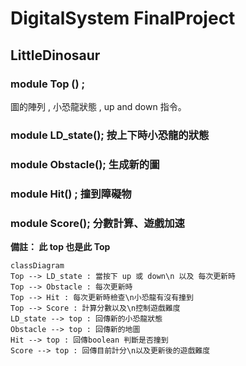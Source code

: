 # DigitalSystem FinalProject
## LittleDinosaur
### module Top () ;

圖的陣列 , 小恐龍狀態 , up and down 指令。

### module LD_state(); 按上下時小恐龍的狀態

### module Obstacle(); 生成新的圖

### module Hit() ; 撞到障礙物

### module Score(); 分數計算、遊戲加速


**備註： 此 top 也是此 Top**
```mermaid
classDiagram  
Top --> LD_state : 當按下 up 或 down\n 以及 每次更新時
Top --> Obstacle : 每次更新時
Top --> Hit : 每次更新時檢查\n小恐龍有沒有撞到
Top --> Score : 計算分數以及\n控制遊戲難度
LD_state --> top : 回傳新的小恐龍狀態
Obstacle --> top : 回傳新的地圖
Hit --> top : 回傳boolean 判斷是否撞到
Score --> top : 回傳目前計分\n以及更新後的遊戲難度
```